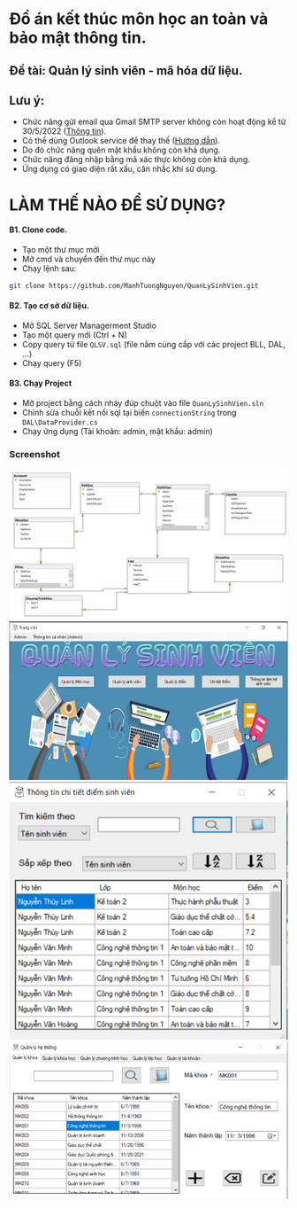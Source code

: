 # Đồ án kết thúc môn học an toàn và bảo mật thông tin.
## Đề tài: Quản lý sinh viên - mã hóa dữ liệu.

## Lưu ý:
- Chức năng gửi email qua Gmail SMTP server không còn hoạt động kể từ 30/5/2022 ([Thông tin](https://support.google.com/accounts/answer/6010255?hl=en)).
- Có thể dùng Outlook service để thay thế ([Hướng dẫn](https://www.acodersjourney.com/how-to-send-email-using-csharp-and-outlook/)).
- Do đó chức năng quên mật khẩu không còn khả dụng.
- Chức năng đăng nhập bằng mã xác thực không còn khả dụng.
- Ứng dụng có giao diện rất xấu, cân nhắc khi sử dụng.

# LÀM THẾ NÀO ĐỂ SỬ DỤNG?
#### B1. Clone code.
- Tạo một thư mục mới
- Mở cmd và chuyển đến thư mục này
- Chạy lệnh sau:
```sh
git clone https://github.com/ManhTuongNguyen/QuanLySinhVien.git
```

#### B2. Tạo cơ sở dữ liệu.
- Mở SQL Server Managerment Studio
- Tạo một query mới (Ctrl + N)
- Copy query từ file ```QLSV.sql``` (file nằm cùng cấp với các project BLL, DAL, ...)
- Chạy query (F5)
#### B3. Chạy Project
- Mở project bằng cách nháy đúp chuột vào file ```QuanLySinhVien.sln```
- Chỉnh sửa chuỗi kết nối sql tại biến ```connectionString``` trong ```DAL\DataProvider.cs```
- Chạy ứng dụng (Tài khoản: admin, mật khẩu: admin)


### Screenshot
![Screenshot](Capture_DB.PNG)
![Screenshot](Capture_1.PNG)
![Screenshot](Capture_2.PNG)
![Screenshot](Capture_3.PNG)
